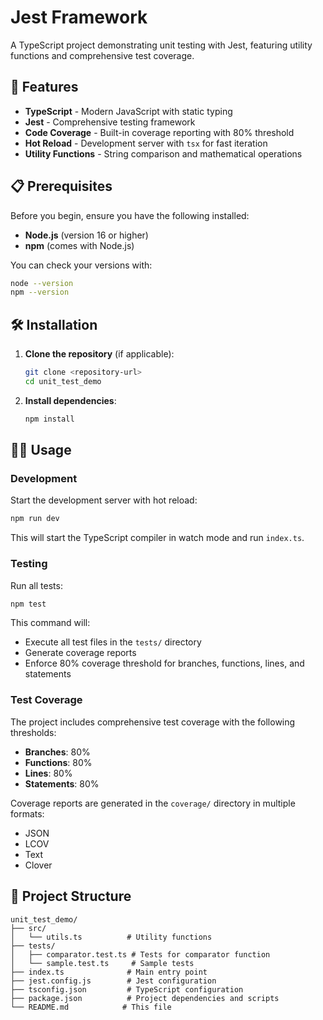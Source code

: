 # Jest Framework

A TypeScript project demonstrating unit testing with Jest, featuring utility functions and comprehensive test coverage.

## 🚀 Features

- **TypeScript** - Modern JavaScript with static typing
- **Jest** - Comprehensive testing framework
- **Code Coverage** - Built-in coverage reporting with 80% threshold
- **Hot Reload** - Development server with `tsx` for fast iteration
- **Utility Functions** - String comparison and mathematical operations

## 📋 Prerequisites

Before you begin, ensure you have the following installed:

- **Node.js** (version 16 or higher)
- **npm** (comes with Node.js)

You can check your versions with:

```bash
node --version
npm --version
```

## 🛠️ Installation

1. **Clone the repository** (if applicable):

   ```bash
   git clone <repository-url>
   cd unit_test_demo
   ```

2. **Install dependencies**:
   ```bash
   npm install
   ```

## 🏃‍♂️ Usage

### Development

Start the development server with hot reload:

```bash
npm run dev
```

This will start the TypeScript compiler in watch mode and run `index.ts`.

### Testing

Run all tests:

```bash
npm test
```

This command will:

- Execute all test files in the `tests/` directory
- Generate coverage reports
- Enforce 80% coverage threshold for branches, functions, lines, and statements

### Test Coverage

The project includes comprehensive test coverage with the following thresholds:

- **Branches**: 80%
- **Functions**: 80%
- **Lines**: 80%
- **Statements**: 80%

Coverage reports are generated in the `coverage/` directory in multiple formats:

- JSON
- LCOV
- Text
- Clover

## 📁 Project Structure

```
unit_test_demo/
├── src/
│   └── utils.ts          # Utility functions
├── tests/
│   ├── comparator.test.ts # Tests for comparator function
│   └── sample.test.ts     # Sample tests
├── index.ts              # Main entry point
├── jest.config.js        # Jest configuration
├── tsconfig.json         # TypeScript configuration
├── package.json          # Project dependencies and scripts
└── README.md            # This file
```
